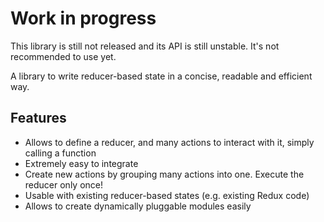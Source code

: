 # Work in progress

This library is still not released and its API is still unstable. It's not recommended to use yet.

A library to write reducer-based state in a concise, readable and efficient way.


## Features

- Allows to define a reducer, and many actions to interact with it, simply calling a function
- Extremely easy to integrate
- Create new actions by grouping many actions into one. Execute the reducer only once!
- Usable with existing reducer-based states (e.g. existing Redux code)
- Allows to create dynamically pluggable modules easily
